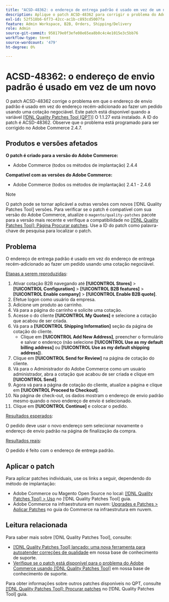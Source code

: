 ```yaml
---
title: "ACSD-48362: o endereço de entrega padrão é usado em vez de um novo."
description: Aplique o patch ACSD-48362 para corrigir o problema do Adobe Commerce em que o endereço de envio padrão é usado em vez de um novo ao fazer um pedido usando uma cotação negociável.
exl-id: 52f518b6-6f73-42cc-ac1b-c893cd5007fa
feature: Admin Workspace, B2B, Orders, Shipping/Delivery
role: Admin
source-git-commit: 958179e0f3efe08e65ea8b0c4c4e1015e3c5bb76
workflow-type: tm+mt
source-wordcount: '479'
ht-degree: 0%

---
```


# ACSD-48362: o endereço de envio padrão é usado em vez de um novo

O patch ACSD-48362 corrige o problema em que o endereço de envio padrão é usado em vez do endereço recém-adicionado ao fazer um pedido usando uma cotação negociável. Este patch está disponível quando a variável [[!DNL Quality Patches Tool (QPT)]](/help/announcements/adobe-commerce-announcements/magento-quality-patches-released-new-tool-to-self-serve-quality-patches.md) O 1.1.27 está instalado. A ID do patch é ACSD-48362. Observe que o problema está programado para ser corrigido no Adobe Commerce 2.4.7.

## Produtos e versões afetados

**O patch é criado para a versão do Adobe Commerce:**

* Adobe Commerce (todos os métodos de implantação) 2.4.4

**Compatível com as versões do Adobe Commerce:**

* Adobe Commerce (todos os métodos de implantação) 2.4.1 - 2.4.6

>[!NOTE]
>
>O patch pode se tornar aplicável a outras versões com novos [!DNL Quality Patches Tool] versões. Para verificar se o patch é compatível com sua versão do Adobe Commerce, atualize o `magento/quality-patches` pacote para a versão mais recente e verifique a compatibilidade no [[!DNL Quality Patches Tool]: Página Procurar patches](https://experienceleague.adobe.com/tools/commerce-quality-patches/index.html). Use a ID do patch como palavra-chave de pesquisa para localizar o patch.

## Problema

O endereço de entrega padrão é usado em vez do endereço de entrega recém-adicionado ao fazer um pedido usando uma cotação negociável.

<u>Etapas a serem reproduzidas</u>:

1. Ativar cotação B2B navegando até **[!UICONTROL Stores]** > **[!UICONTROL Configuration]** > **[!UICONTROL B2B features]** > **[!UICONTROL Enable company]** > **[!UICONTROL Enable B2B quote]**.
1. Efetue logon como usuário da empresa.
1. Adicione um produto ao carrinho.
1. Vá para a página do carrinho e solicite uma cotação.
1. Acesse o do cliente **[!UICONTROL My Quotes]** e selecione a cotação que acabou de ser criada.
1. Vá para a **[!UICONTROL Shipping Information]** seção da página de cotação do cliente.
   * Clique em **[!UICONTROL Add New Address]**, preencher o formulário e salvar o endereço (não selecione **[!UICONTROL Use as my default billing address]** ou **[!UICONTROL Use as my default shipping address]**).
1. Clique em **[!UICONTROL Send for Review]** na página de cotação do cliente.
1. Vá para o Administrador do Adobe Commerce como um usuário administrador, abra a cotação que acabou de ser criada e clique em **[!UICONTROL Send]**.
1. Agora vá para a página de cotação do cliente, atualize a página e clique em **[!UICONTROL Proceed to Checkout]**.
1. Na página de check-out, os dados mostram o endereço de envio padrão mesmo quando o novo endereço de envio é selecionado.
1. Clique em **[!UICONTROL Continue]** e colocar o pedido.

<u>Resultados esperados</u>:

O pedido deve usar o novo endereço sem selecionar novamente o endereço de envio padrão na página de finalização da compra.

<u>Resultados reais</u>:

O pedido é feito com o endereço de entrega padrão.

## Aplicar o patch

Para aplicar patches individuais, use os links a seguir, dependendo do método de implantação:

* Adobe Commerce ou Magento Open Source no local: [[!DNL Quality Patches Tool] > Uso](https://experienceleague.adobe.com/docs/commerce-operations/tools/quality-patches-tool/usage.html) no [!DNL Quality Patches Tool] guia.
* Adobe Commerce na infraestrutura em nuvem: [Upgrades e Patches > Aplicar Patches](https://experienceleague.adobe.com/docs/commerce-cloud-service/user-guide/develop/upgrade/apply-patches.html) no guia do Commerce na infraestrutura em nuvem. 

## Leitura relacionada

Para saber mais sobre [!DNL Quality Patches Tool], consulte:

* [[!DNL Quality Patches Tool] lançado: uma nova ferramenta para autoatender correções de qualidade](/help/announcements/adobe-commerce-announcements/magento-quality-patches-released-new-tool-to-self-serve-quality-patches.md) em nossa base de conhecimento de suporte.
* [Verifique se o patch está disponível para o problema do Adobe Commerce usando [!DNL Quality Patches Tool]](/help/support-tools/patches-available-in-qpt-tool/check-patch-for-magento-issue-with-magento-quality-patches.md) em nossa base de conhecimento de suporte.

Para obter informações sobre outros patches disponíveis no QPT, consulte [[!DNL Quality Patches Tool]: Procurar patches](https://experienceleague.adobe.com/tools/commerce-quality-patches/index.html) no [!DNL Quality Patches Tool] guia.
